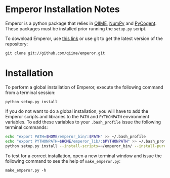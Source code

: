 Emperor Installation Notes
==========================

Emperor is a python package that relies in [QIIME](http://www.qiime.org), [NumPy](http://www.numpy.org) and [PyCogent](http://www.pycogent.org). These packages must be installed prior running the `setup.py` script.

To download Emperor, use [this link](https://github.com/qiime/emperor/archive/master.zip) or use git to get the latest version of the repository:

    git clone git://github.com/qiime/emperor.git

Installation
============

To perform a global installation of Emperor, execute the following command from a terminal session:

    python setup.py install

If you do not want to do a global installation, you will have to add the Emperor scripts and libraries to the `PATH` and `PYTHONPATH` environment variables. To add these variables to your `.bash_profile` issue the following terminal commands:

``` bash
echo "export PATH=$HOME/emperor_bin/:$PATH" >> ~/.bash_profile
echo "export PYTHONPATH=$HOME/emperor_lib/:$PYTHONPATH" >> ~/.bash_profile
python setup.py install --install-scripts=~/emperor_bin/ --install-purelib=~/emperor_lib/ --install-lib=~/emperor_lib/
```

To test for a correct installation, open a new terminal window and issue the following command to see the help of `make_emperor.py`:

    make_emperor.py -h

